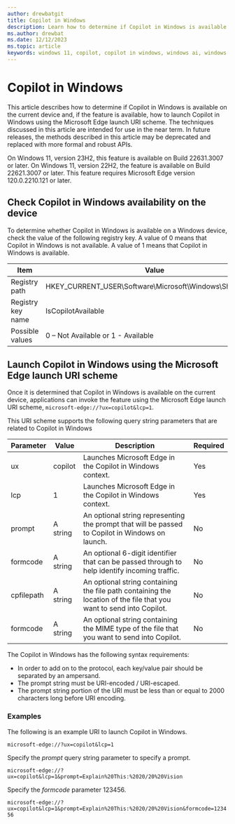 ```yaml
---
author: drewbatgit
title: Copilot in Windows
description: Learn how to determine if Copilot in Windows is available on the current device and launch it using the Microsoft Edge launch URI scheme.
ms.author: drewbat
ms.date: 12/12/2023
ms.topic: article
keywords: windows 11, copilot, copilot in windows, windows ai, windows ml, winml, windows machine learning
---
```


# Copilot in Windows

This article describes how to determine if Copilot in Windows is available on the current device and, if the feature is available, how to launch Copilot in Windows using the Microsoft Edge launch URI scheme. The techniques discussed in this article are intended for use in the near term. In future releases, the methods described in this article may be deprecated and replaced with more formal and robust APIs.

On Windows 11, version 23H2, this feature is available on Build 22631.3007 or later. On Windows 11, version 22H2, the feature is available on Build 22621.3007 or later. This feature requires Microsoft Edge version 120.0.2210.121 or later.

## Check Copilot in Windows availability on the device

To determine whether Copilot in Windows is available on a Windows device, check the value of the following registry key. A value of 0 means that Copilot in Windows is not available. A value of 1 means that Copilot in Windows is available.

| Item | Value |
|------|-------|
| Registry path | HKEY_CURRENT_USER\Software\Microsoft\Windows\Shell\Copilot |
| Registry key name | IsCopilotAvailable |
| Possible values | 0 – Not Available or 1 - Available |

## Launch Copilot in Windows using the Microsoft Edge launch URI scheme

Once it is determined that Copilot in Windows is available on the current device, applications can invoke the feature using the Microsoft Edge launch URI scheme, `microsoft-edge://?ux=copilot&lcp=1`.

This URI scheme supports the following query string parameters that are related to Copilot in Windows

| Parameter | Value | Description | Required |
|-----------|-------|-------------|----------|
| ux        | copilot | Launches Microsoft Edge in the Copilot in Windows context. | Yes |
| lcp       | 1 | Launches Microsoft Edge in the Copilot in Windows context. | Yes |
| prompt    | A string | An optional string representing the prompt that will be passed to Copilot in Windows on launch. | No |
| formcode  | A string | An optional 6-digit identifier that can be passed through to help identify incoming traffic. | No |
| cpfilepath  | A string | An optional string containing the file path containing the location of the file that you want to send into Copilot. | No |
| formcode  | A string | An optional string containing the MIME type of the file that you want to send into Copilot. | No |

The Copilot in Windows has the following syntax requirements:

- In order to add on to the protocol, each key/value pair should be separated by an ampersand.
- The prompt string must be URI-encoded / URI-escaped.
- The prompt string portion of the URI must be less than or equal to 2000 characters long before URI encoding.

### Examples


The following is an example URI to launch Copilot in Windows.

`microsoft-edge://?ux=copilot&lcp=1`

Specify the *prompt* query string parameter to specify a prompt.

`microsoft-edge://?ux=copilot&lcp=1&prompt=Explain%20This:%2020/20%20Vision`

Specify the *formcode* parameter 123456.

`microsoft-edge://?ux=copilot&lcp=1&prompt=Explain%20This:%2020/20%20Vision&formcode=123456`
